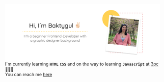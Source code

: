 ![Hi!](hi.png)
I´m currently learning **`HTML`** **`CSS`** and on the way to learning **`Javascript`** at [3pc](https://3pc.de/) 👩🏻‍💻 <br>
You can reach me [here](https://www.linkedin.com/in/baktygulm/)

<!--
**MBaktygul/MBaktygul** is a ✨ _special_ ✨ repository because its `README.md` (this file) appears on your GitHub profile.

Here are some ideas to get you started:

- 🔭 I’m currently working on ...
- 🌱 I’m currently learning ...
- 👯 I’m looking to collaborate on ...
- 🤔 I’m looking for help with ...
- 💬 Ask me about ...
- 📫 How to reach me: ...
- 😄 Pronouns: ...
- ⚡ Fun fact: ...
-->

